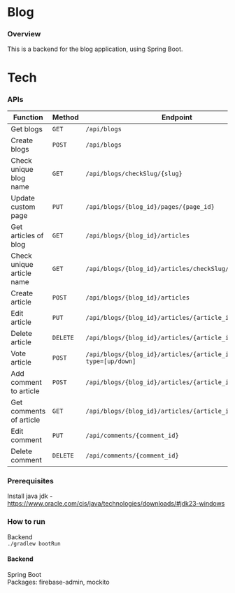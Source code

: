 # Blog  
### Overview  
This is a backend for the blog application, using Spring Boot.  

# Tech
### APIs  

| Function | Method | Endpoint | Permissions |
|---|---|---|---|
| Get blogs | ``GET`` | ``/api/blogs`` | Anyone |
| Create blogs | ``POST`` | ``/api/blogs`` |  |
| Check unique blog name | ``GET`` | ``/api/blogs/checkSlug/{slug}`` |  |
| Update custom page | ``PUT`` | ``/api/blogs/{blog_id}/pages/{page_id}`` |  |
| Get articles of blog | ``GET`` | ``/api/blogs/{blog_id}/articles`` | Anyone |
| Check unique article name | ``GET`` | ``/api/blogs/{blog_id}/articles/checkSlug/{slug}`` |  |
| Create article | ``POST`` | ``/api/blogs/{blog_id}/articles`` | Admin/editor of a blog |
| Edit article | ``PUT`` | ``/api/blogs/{blog_id}/articles/{article_id}`` | Admin/editor of a blog |
| Delete article | ``DELETE`` | ``/api/blogs/{blog_id}/articles/{article_id}`` | Admin/editor of a blog |
| Vote article | ``POST`` | ``/api/blogs/{blog_id}/articles/{article_id}/vote?type=[up/down]`` |  |
| Add comment to article | ``POST`` | ``/api/blogs/{blog_id}/articles/{article_id}/comments`` |  |
| Get comments of article | ``GET`` | ``/api/blogs/{blog_id}/articles/{article_id}/comments`` |  |
| Edit comment | ``PUT`` | ``/api/comments/{comment_id}`` |  |
| Delete comment | ``DELETE`` | ``/api/comments/{comment_id}`` |  |

### Prerequisites
Install java jdk - https://www.oracle.com/cis/java/technologies/downloads/#jdk23-windows
### How to run 
Backend  
``./gradlew bootRun``  

#### Backend  
Spring Boot  
Packages: firebase-admin, mockito